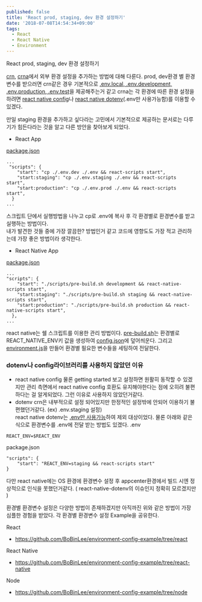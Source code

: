```yaml
---
published: false
title: 'React prod, staging, dev 환경 설정하기'
date: '2018-07-08T14:54:34+09:00'
tags:
  - React
  - React Native
  - Environment
---
```

React prod, staging, dev 환경 설정하기

[crn](https://github.com/facebook/create-react-app/blob/master/packages/react-scripts/template/README.md#adding-custom-environment-variables), [crna](https://movie.naver.com/movie/bi/mi/basic.nhn?code=115622)에서 외부 환경 설정을 추가하는 방법에 대해 다룬다.
prod, dev환경 별 환경변수를 받으러면
crn같은 경우 기본적으로 [.env.local, .env.development, .env.production, .env.test](https://github.com/facebook/create-react-app/blob/master/packages/react-scripts/template/README.md#what-other-env-files-can-be-used)을 제공해주는거 같고
crna는 각 환경에 따른 환경 설정을 하려면 [react native config](https://github.com/luggit/react-native-config)나 [react native dotenv](https://github.com/zetachang/react-native-dotenv)(.env만 사용가능함)를 이용할 수 있겠다.

만일 staging 환경을 추가하고 싶다라는 고민에서 기본적으로 제공하는 문서로는 다루기가 힘든다라는 것을 알고 다른 방안을 찾아보게 되었다.

* React App

[package.json](https://github.com/BoBinLee/environment-config-example/blob/react/package.json)
```
...
 "scripts": {
    "start": "cp ./.env.dev ./.env && react-scripts start",
    "start:staging": "cp ./.env.staging ./.env && react-scripts start",
    "start:production": "cp ./.env.prod ./.env && react-scripts start",
  }
...
```
스크립트 단에서 실행방법을 나누고 cp로 .env에 복사 후 각 환경별로 환경변수를 받고 실행하는 방법이다. <br/>
내가 발견한 것들 중에 가장 깔끔한? 방법인거 같고 코드에 영향도도 가장 적고 관리하는데 가장 좋은 방법이라 생각한다.

* React Native App

[package.json](https://github.com/BoBinLee/environment-config-example/blob/react-native/package.json)
```
...
"scripts": {
    "start": "./scripts/pre-build.sh development && react-native-scripts start",
    "start:staging": "./scripts/pre-build.sh staging && react-native-scripts start",
    "start:production": "./scripts/pre-build.sh production && react-native-scripts start",
  },
...
```
react native는 쉘 스크립트를 이용한 관리 방법이다.
[pre-build.sh](https://github.com/BoBinLee/environment-config-example/blob/react-native/scripts/pre-build.sh)는 환경별로 REACT_NATIVE_ENV키 값을 생성하여 [config.json](https://github.com/BoBinLee/environment-config-example/blob/react-native/config.json)에 덮어씌운다.
그리고 [environment.js](https://github.com/BoBinLee/environment-config-example/blob/react-native/environment.js)을 만들어 환경별 필요한 변수들을 세팅하여 전달한다.

### dotenv나 config라이브러리를 사용하지 않았던 이유
* react native config
물론 getting started 보고 설정하면 원활히 동작할 수 있겠지만 관리 측면에서 react native config 호환도 유지해야한다는 점에 오히려 불편하다는 걸 알게되었다. 그런 이유로 사용하지 않았던거같다.
* dotenv
crn은 내부적으로 설정 되어있지만 한정적인 설정밖에 안되어 이용하기 불편했던거같다. (ex) .env.staging 설정) <br/>
react native dotenv는 [.env만 사용가능](https://github.com/zetachang/react-native-dotenv)하여 제외 대상이었다. 
물론 아래와 같은 식으로 환경변수를 .env에 전달 받는 방법도 있겠다.
.env 
```
REACT_ENV=$REACT_ENV
```
package.json
```
"scripts": {
	"start": "REACT_ENV=staging && react-scripts start"
}
```
다만 react native에는 OS 환경에 환경변수 설정 후 appcenter환경에서 빌드 시엔 정상적으로 인식을 못했던거같다. ( react-native-dotenv의 이슈인지 정확히 모르겠지만 )

환경별 환경변수 설정은 다양한 방법이 존재하겠지만 아직까진 위와 같은 방법이 가장 심플한 경험을 받았다.
각 환경별 환경변수 설정 Example을 공유한다.

React
* https://github.com/BoBinLee/environment-config-example/tree/react

React Native
* https://github.com/BoBinLee/environment-config-example/tree/react-native

Node
* https://github.com/BoBinLee/environment-config-example/tree/node
